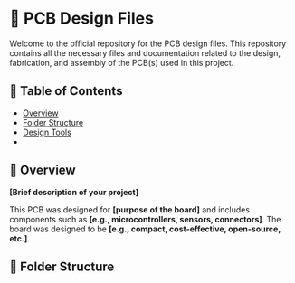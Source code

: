# 📘 PCB Design Files

Welcome to the official repository for the PCB design files. This repository contains all the necessary files and documentation related to the design, fabrication, and assembly of the PCB(s) used in this project.

## 🧾 Table of Contents

- [Overview](#overview)
- [Folder Structure](#folder-structure)
- [Design Tools](#design-tools)
- 
## 📖 Overview
**[Brief description of your project]**

This PCB was designed for **[purpose of the board]** and includes components such as **[e.g., microcontrollers, sensors, connectors]**. The board was designed to be **[e.g., compact, cost-effective, open-source, etc.]**.

## 📁 Folder Structure

